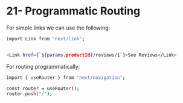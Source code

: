 # 21- Programmatic Routing

For simple links we can use the following:
```bash
import Link from "next/link";


<Link href={`${params.productId}/reviews/1`}>See Reviews</Link>
```

For routing programmatically:
```bash
import { useRouter } from "next/navigation";

const router = useRouter();
router.push("/");


```
